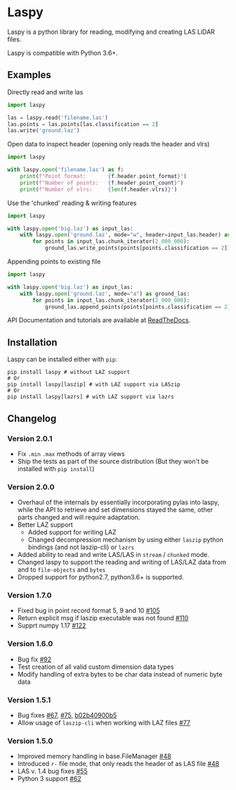 # Laspy

Laspy is a python library for reading, modifying and creating LAS LiDAR
files.

Laspy is compatible with Python  3.6+.


Examples
--------

Directly read and write las
```Python
import laspy

las = laspy.read('filename.las')
las.points = las.points[las.classification == 2]
las.write('ground.laz')
```


Open data to inspect header (opening only reads the header and vlrs)

```Python
import laspy

with laspy.open('filename.las') as f:
    print(f"Point format:       {f.header.point_format}")
    print(f"Number of points:   {f.header.point_count}")
    print(f"Number of vlrs:     {len(f.header.vlrs)}")
```
Use the 'chunked' reading & writing features

```Python
import laspy

with laspy.open('big.laz') as input_las:
    with laspy.open('ground.laz', mode="w", header=input_las.header) as ground_las:
        for points in input_las.chunk_iterator(2_000_000):
            ground_las.write_points(points[points.classification == 2])

```

Appending points to existing file

```Python
import laspy

with laspy.open('big.laz') as input_las:
    with laspy.open('ground.laz', mode="a") as ground_las:
        for points in input_las.chunk_iterator(2_000_000):
            ground_las.append_points(points[points.classification == 2])
```

API Documentation and tutorials are available at
[ReadTheDocs](https://laspy.readthedocs.io/en/latest/).

## Installation

Laspy can be installed either with `pip`:

```
pip install laspy # without LAZ support
# Or
pip install laspy[laszip] # with LAZ support via LASzip
# Or
pip install laspy[lazrs] # with LAZ support via lazrs
```

## Changelog

### Version 2.0.1

- Fix `.min` `.max` methods of array views
- Ship the tests as part of the source distribution (But they won't be installed with `pip install`)

### Version 2.0.0

- Overhaul of the internals by essentially incorporating pylas into laspy,
  while the API to retrieve and set dimensions stayed the same, other parts changed
  and will require adaptation.
- Better LAZ support
  * Added support for writing LAZ
  * Changed decompression mechanism by using either `laszip` python bindings (and not laszip-cli)
  or `lazrs`
- Added ability to read and write LAS/LAS in `stream` / `chunked` mode.
- Changed laspy to support the reading and writing of LAS/LAZ data from and to `file-objects` and `bytes`
- Dropped support for python2.7, python3.6+ is supported.

### Version 1.7.0

- Fixed bug in point record format 5, 9 and 10 [#105](https://github.com/laspy/laspy/issues/105)
- Return explicit msg if laszip executable was not found [#110](https://github.com/laspy/laspy/issues/110)
- Supprt numpy 1.17 [#122](https://github.com/laspy/laspy/issues/122)

### Version 1.6.0

- Bug fix  [#92](https://github.com/laspy/laspy/issues/92)
- Test creation of all valid custom dimension data types
- Modify handling of extra bytes to be char data instead of numeric byte data

### Version 1.5.1

- Bug fixes [#67](https://github.com/laspy/laspy/pull/67), [#75](https://github.com/laspy/laspy/pull/75), [b02b40900b5](https://github.com/laspy/laspy/commit/b02b40900b5620972930cd0c201b4db1a6a69754)
- Allow usage of `laszip-cli` when working with LAZ files [#77](https://github.com/laspy/laspy/pull/77)

### Version 1.5.0

- Improved memory handling in base.FileManager [#48](https://github.com/laspy/laspy/pull/48)
- Introduced `r-` file mode, that only reads the header of as LAS file [#48](https://github.com/laspy/laspy/pull/48)
- LAS v. 1.4 bug fixes [#55](https://github.com/laspy/laspy/pull/55)
- Python 3 support [#62](https://github.com/laspy/laspy/pull/62)

